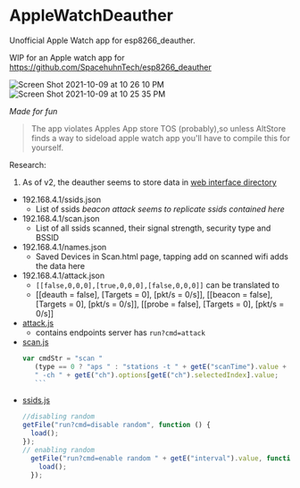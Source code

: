 # AppleWatchDeauther
Unofficial  Apple Watch app for  esp8266_deauther.

WIP for an Apple watch app for https://github.com/SpacehuhnTech/esp8266_deauther

![Screen Shot 2021-10-09 at 10 26 10 PM](https://user-images.githubusercontent.com/43297314/136679025-9ef82c2c-b652-4467-92be-35c642bc54a6.png) ![Screen Shot 2021-10-09 at 10 25 35 PM](https://user-images.githubusercontent.com/43297314/136679017-f4b09c69-b321-4e0d-834f-3f5ebc35a1e8.png)

*Made for fun*

> The app violates Apples App store TOS (probably),so unless AltStore finds a way to sideload apple watch app you'll have to compile this for yourself.


Research: 

1. As of v2, the deauther seems to store data in [web interface directory](https://github.com/SpacehuhnTech/esp8266_deauther/tree/v2/web_interface)
  - 192.168.4.1/ssids.json
      - List of ssids *beacon attack seems to replicate ssids contained here*
  - 192.168.4.1/scan.json
      - List of all ssids scanned, their signal strength, security type and BSSID
  - 192.168.4.1/names.json
      - Saved Devices in Scan.html page, tapping add on scanned wifi adds the data here 
  - 192.168.4.1/attack.json
      - `[[false,0,0,0],[true,0,0,0],[false,0,0,0]]` can be translated to
      -  [[deauth = false], [Targets = 0], [pkt/s = 0/s]], [[beacon = false], [Targets = 0], [pkt/s = 0/s]], [[probe = false], [Targets = 0], [pkt/s = 0/s]]
  - [attack.js](https://github.com/SpacehuhnTech/esp8266_deauther/blob/v2/web_interface/js/attack.js#L4)
      - contains endpoints server has `run?cmd=attack`   
  - [scan.js](https://github.com/SpacehuhnTech/esp8266_deauther/blob/v2/web_interface/js/scan.js)
      ```js
     var cmdStr = "scan "
		 (type == 0 ? "aps " : "stations -t " + getE("scanTime").value + "s")
		 " -ch " + getE("ch").options[getE("ch").selectedIndex].value;
		 ```
  - [ssids.js](https://github.com/SpacehuhnTech/esp8266_deauther/blob/bbe1b24e304853b1292a6eaa84a83a1b84ac0998/web_interface/js/ssids.js)
      ```js
      //disabling random
      getFile("run?cmd=disable random", function () {
        load();
      });
      // enabling random 
        getFile("run?cmd=enable random " + getE("interval").value, function () {
          load();
        });
     ```
